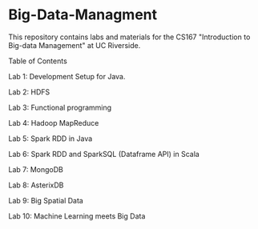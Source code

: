 # Big-Data-Managment

This repository contains labs and materials for the CS167 "Introduction to Big-data Management" at UC Riverside.

Table of Contents

Lab 1: Development Setup for Java.

Lab 2: HDFS

Lab 3: Functional programming

Lab 4: Hadoop MapReduce

Lab 5: Spark RDD in Java

Lab 6: Spark RDD and SparkSQL (Dataframe API) in Scala

Lab 7: MongoDB

Lab 8: AsterixDB

Lab 9: Big Spatial Data

Lab 10: Machine Learning meets Big Data
